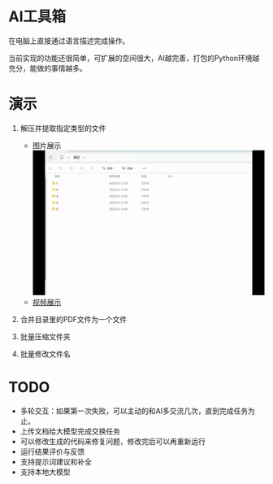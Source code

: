 # AI工具箱

在电脑上直接通过语言描述完成操作。

当前实现的功能还很简单，可扩展的空间很大，AI越完善，打包的Python环境越充分，能做的事情越多。

# 演示

1. 解压并提取指定类型的文件

   - 图片展示
   ![解压缩演示](./assets/zip.gif)
   - [视频展示](assets/zip.mp4)

2. 合并目录里的PDF文件为一个文件

3. 批量压缩文件夹

4. 批量修改文件名

# TODO

- 多轮交互：如果第一次失败，可以主动的和AI多交流几次，直到完成任务为止。
- 上传文档给大模型完成交换任务
- 可以修改生成的代码来修复问题，修改完后可以再重新运行
- 运行结果评价与反馈
- 支持提示词建议和补全
- 支持本地大模型

